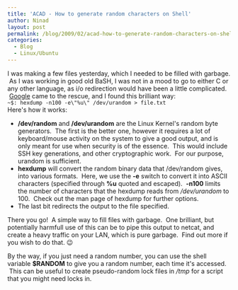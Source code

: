 ```yaml
---
title: 'ACAD - How to generate random characters on Shell'
author: Ninad
layout: post
permalink: /blog/2009/02/acad-how-to-generate-random-characters-on-shell/
categories:
  - Blog
  - Linux/Ubuntu
---
```

I was making a few files yesterday, which I needed to be filled with garbage.  As I was working in good old BaSH, I was not in a mood to go to either C or any other language, as i/o redirection would have been a little complicated.  [Google][1] came to the rescue, and I found this brilliant way:  
`~$: hexdump -n100 -e\"%u\" /dev/urandom > file.txt`  
Here's how it works:

  * **/dev/random** and **/dev/urandom** are the Linux Kernel's random byte generators.  The first is the better one, however it requires a lot of keyboard/mouse activity on the system to give a good output, and is only meant for use when security is of the essence.  This would include SSH key generations, and other cryptographic work.  For our purpose, urandom is sufficient.
  * **hexdump** will convert the random binary data that /dev/random gives, into various formats.  Here, we use the **-e** switch to convert it into ASCII characters (specified through **%u** quoted and escaped).  **-n100** limits the number of characters that the hexdump reads from */dev/urandom* to 100.  Check out the man page of hexdump for further options.
  * The last bit redirects the output to the file specified.

There you go!  A simple way to fill files with garbage.  One brilliant, but potentially harmfull use of this can be to pipe this output to netcat, and create a heavy traffic on your LAN, which is pure garbage.  Find out more if you wish to do that. :wink:

By the way, if you just need a random number, you can use the shell variable **$RANDOM** to give you a random number, each time it's accessed.  This can be useful to create pseudo-random lock files in */tmp* for a script that you might need locks in.

 [1]: http://google.co.in "Google"

